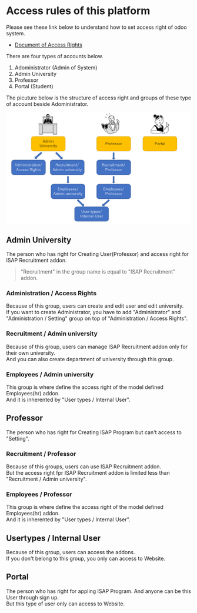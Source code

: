 # Access rules of this platform

Please see these link below to understand how to set access right of odoo system.
 - [Document of Access Rights](https://www.odoo.com/documentation/15.0/applications/general/users/access_rights.html)

There are four types of accounts below.
1. Adoministrator (Admin of System)
2. Admin University
3. Professor
4. Portal (Student)

The picuture below is the structure of access right and groups of these type of account beside Adoministrator.  

<img src="images/access_rights.png" width="500px" />

## Admin University

The person who has right for Creating User(Professor) and access right for ISAP Recruitment addon.

> "Recruitment" in the group name is equal to "ISAP Recruitment" addon.

### Administration / Access Rights

Because of this group, users can create and edit user and edit university.  
If you want to create Administrator, you have to add "Administrator" and "Administration / Setting" group on top of "Administration / Access Rights".

### Recruitment / Admin university

Because of this group, users can manage ISAP Recruitment addon only for their own university.  
And you can also create department of university through this group.

### Employees / Admin university

This group is where define the access right of the model defined Employees(hr) addon.  
And it is inherented by "User types / Internal User".

## Professor

The person who has right for Creating ISAP Program but can't access to "Setting".

### Recruitment / Professor

Because of this groups, users can use ISAP Recruitment addon.  
But the access right fpr ISAP Recruitment addon is limited less than "Recruitment / Admin university".

### Employees / Professor

This group is where define the access right of the model defined Employees(hr) addon.  
And it is inherented by "User types / Internal User".

## Usertypes / Internal User

Because of this group, users can access the addons.  
If you don't belong to this group, you only can access to Website.

## Portal

The person who has right for appling ISAP Program. And anyone can be this User through sign up.  
But this type of user only can access to Website.